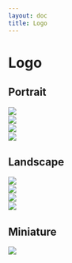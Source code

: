 ```yaml
---
layout: doc
title: Logo
---
```


# Logo

## Portrait

<div class="row">
  <div class="columns small-12 medium-6 large-3">
    <a href="/assets/logos/logo_P_rusic_full.svg"><img src="Logo" src="/assets/logos/logo_P_rusic_full.svg"></a>
    <br>
  </div>
  <div class="columns small-12 medium-6 large-3">
    <div class="transparency">
      <a href="/assets/logos/logo_P_rusic_inverted.svg"><img src="Logo" src="/assets/logos/logo_P_rusic_inverted.svg"></a>
    </div>
    <br>
  </div>
  <div class="columns small-12 medium-6 large-3">
    <div class="transparency">
      <a href="/assets/logos/logo_P_rusic_inverted_black.svg"><img src="Logo" src="/assets/logos/logo_P_rusic_inverted_black.svg"></a>
    </div>
    <br>
  </div>
  <div class="columns small-12 medium-6 large-3">
    <div class="transparency transparency--shadow">
      <a href="/assets/logos/logo_P_rusic_inverted_white.svg"><img src="Logo" src="/assets/logos/logo_P_rusic_inverted_white.svg"></a>
    </div>
    <br>
  </div>
</div>

## Landscape

<div class="row">
  <div class="columns small-12 medium-6 large-3">
    <a href="/assets/logos/logo_L_rusic_full.svg"><img src="Logo" src="/assets/logos/logo_L_rusic_full.svg"></a>
    <br>
  </div>
  <div class="columns small-12 medium-6 large-3">
    <div class="transparency">
      <a href="/assets/logos/logo_L_rusic_inverted.svg"><img src="Logo" src="/assets/logos/logo_L_rusic_inverted.svg"></a>
    </div>
    <br>
  </div>
  <div class="columns small-12 medium-6 large-3">
    <div class="transparency">
      <a href="/assets/logos/logo_L_rusic_inverted_black.svg"><img src="Logo" src="/assets/logos/logo_L_rusic_inverted_black.svg"></a>
    </div>
    <br>
  </div>
  <div class="columns small-12 medium-6 large-3">
    <div class="transparency transparency--shadow">
      <a href="/assets/logos/logo_L_rusic_inverted_white.svg"><img src="Logo" src="/assets/logos/logo_L_rusic_inverted_white.svg"></a>
    </div>
    <br>
  </div>  
</div>

## Miniature

<div class="row">
  <div class="columns small-12 medium-6 large-3">
    <a href="/assets/logos/logo_L_rusic_full.svg"><img src="Logo" src="/assets/logos/logo_L_rusic_full.svg"></a>
    <br>
  </div>
</div>
